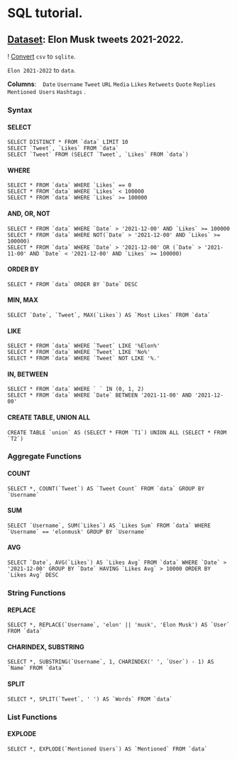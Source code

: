 # SQL tutorial.
## [Dataset](https://www.kaggle.com/datasets/hisanai/elon-musk-tweets-5-years?select=Elon+2021-2022.csv): Elon Musk tweets 2021-2022.

! [Convert](https://www.rebasedata.com/convert-csv-to-sqlite-online) `csv` to `sqlite`.

`Elon 2021-2022` to `data`.

__Columns__:
  ` `
  `Date`
  `Username`
  `Tweet`
  `URL`
  `Media`
  `Likes`
  `Retweets`
  `Quote`
  `Replies`
  `Mentioned Users`
  `Hashtags`
.

### Syntax

#### SELECT
    SELECT DISTINCT * FROM `data` LIMIT 10
    SELECT `Tweet`, `Likes` FROM `data`
    SELECT `Tweet` FROM (SELECT `Tweet`, `Likes` FROM `data`)

#### WHERE
    SELECT * FROM `data` WHERE `Likes` == 0
    SELECT * FROM `data` WHERE `Likes` < 100000
    SELECT * FROM `data` WHERE `Likes` >= 100000

#### AND, OR, NOT
    SELECT * FROM `data` WHERE `Date` > '2021-12-00' AND `Likes` >= 100000
    SELECT * FROM `data` WHERE NOT(`Date` > '2021-12-00' AND `Likes` >= 100000)
    SELECT * FROM `data` WHERE `Date` > '2021-12-00' OR (`Date` > '2021-11-00' AND `Date` < '2021-12-00' AND `Likes` >= 100000)

#### ORDER BY
    SELECT * FROM `data` ORDER BY `Date` DESC

#### MIN, MAX
    SELECT `Date`, `Tweet`, MAX(`Likes`) AS `Most Likes` FROM `data`

#### LIKE
    SELECT * FROM `data` WHERE `Tweet` LIKE '%Elon%'
    SELECT * FROM `data` WHERE `Tweet` LIKE 'No%'
    SELECT * FROM `data` WHERE `Tweet` NOT LIKE '%.'

#### IN, BETWEEN
    SELECT * FROM `data` WHERE ` ` IN (0, 1, 2)
    SELECT * FROM `data` WHERE `Date` BETWEEN '2021-11-00' AND '2021-12-00'

#### CREATE TABLE, UNION ALL
    CREATE TABLE `union` AS (SELECT * FROM `T1`) UNION ALL (SELECT * FROM `T2`)

### Aggregate Functions

#### COUNT
    SELECT *, COUNT(`Tweet`) AS `Tweet Count` FROM `data` GROUP BY `Username`
#### SUM
    SELECT `Username`, SUM(`Likes`) AS `Likes Sum` FROM `data` WHERE `Username` == 'elonmusk' GROUP BY `Username`
#### AVG
    SELECT `Date`, AVG(`Likes`) AS `Likes Avg` FROM `data` WHERE `Date` > '2021-12-00' GROUP BY `Date` HAVING `Likes Avg` > 10000 ORDER BY `Likes Avg` DESC

### String Functions

#### REPLACE
    SELECT *, REPLACE(`Username`, 'elon' || 'musk', 'Elon Musk') AS `User` FROM `data`

#### CHARINDEX, SUBSTRING
    SELECT *, SUBSTRING(`Username`, 1, CHARINDEX(' ', `User`) - 1) AS `Name` FROM `data`

#### SPLIT
    SELECT *, SPLIT(`Tweet`, ' ') AS `Words` FROM `data`

### List Functions

#### EXPLODE
    SELECT *, EXPLODE(`Mentioned Users`) AS `Mentioned` FROM `data`












